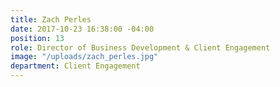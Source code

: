 ```yaml
---
title: Zach Perles
date: 2017-10-23 16:38:00 -04:00
position: 13
role: Director of Business Development & Client Engagement
image: "/uploads/zach_perles.jpg"
department: Client Engagement
---
```

